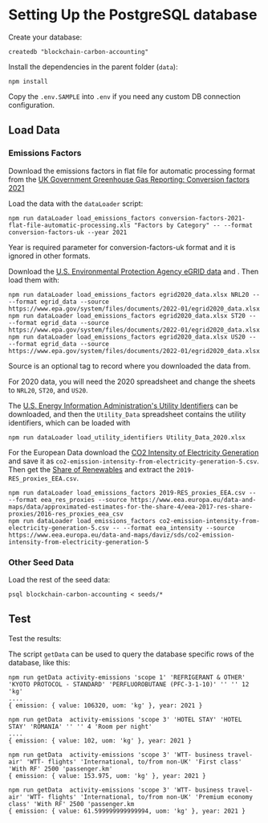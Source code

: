 # Setting Up the PostgreSQL database

Create your database:
```
createdb "blockchain-carbon-accounting"
```

Install the dependencies in the parent folder (`data`):
```
npm install
```

Copy the `.env.SAMPLE` into `.env` if you need any custom DB connection configuration.


## Load Data

### Emissions Factors

Download the emissions factors in flat file for automatic processing format from the [UK Government Greenhouse Gas Reporting: Conversion factors 2021](https://www.gov.uk/government/publications/greenhouse-gas-reporting-conversion-factors-2021)

Load the data with the `dataLoader` script:
```
npm run dataLoader load_emissions_factors conversion-factors-2021-flat-file-automatic-processing.xls "Factors by Category" -- --format conversion-factors-uk --year 2021
```

Year is required parameter for conversion-factors-uk format and it is ignored in other formats.

Download the [U.S. Environmental Protection Agency eGRID data](https://www.epa.gov/egrid) and .  Then load them with:
```
npm run dataLoader load_emissions_factors egrid2020_data.xlsx NRL20 -- --format egrid_data --source https://www.epa.gov/system/files/documents/2022-01/egrid2020_data.xlsx
npm run dataLoader load_emissions_factors egrid2020_data.xlsx ST20 -- --format egrid_data --source https://www.epa.gov/system/files/documents/2022-01/egrid2020_data.xlsx
npm run dataLoader load_emissions_factors egrid2020_data.xlsx US20 -- --format egrid_data --source https://www.epa.gov/system/files/documents/2022-01/egrid2020_data.xlsx
```

Source is an optional tag to record where you downloaded the data from.

For 2020 data, you will need the 2020 spreadsheet and change the sheets to `NRL20`, `ST20`, and `US20`.

The [U.S. Energy Information Administration's Utility Identifiers](https://www.eia.gov/electricity/data/eia861) can be downloaded, and then the `Utility_Data` spreadsheet contains the utility identifiers, which can be loaded with
```
npm run dataLoader load_utility_identifiers Utility_Data_2020.xlsx
```

For the European Data download the [CO2 Intensity of Electricity Generation](https://www.eea.europa.eu/data-and-maps/daviz/sds/co2-emission-intensity-from-electricity-generation-5/download.csv) and save it as `co2-emission-intensity-from-electricity-generation-5.csv`.
Then get the [Share of Renewables](https://www.eea.europa.eu/data-and-maps/data/approximated-estimates-for-the-share-4/eea-2017-res-share-proxies/2016-res_proxies_eea_csv) and extract the `2019-RES_proxies_EEA.csv`.

```
npm run dataLoader load_emissions_factors 2019-RES_proxies_EEA.csv -- --format eea_res_proxies --source https://www.eea.europa.eu/data-and-maps/data/approximated-estimates-for-the-share-4/eea-2017-res-share-proxies/2016-res_proxies_eea_csv
npm run dataLoader load_emissions_factors co2-emission-intensity-from-electricity-generation-5.csv -- --format eea_intensity --source https://www.eea.europa.eu/data-and-maps/daviz/sds/co2-emission-intensity-from-electricity-generation-5
```

### Other Seed Data

Load the rest of the seed data:
```
psql blockchain-carbon-accounting < seeds/*
```


## Test

Test the results:

The script `getData` can be used to query the database specific rows of the database, like this:
```
npm run getData activity-emissions 'scope 1' 'REFRIGERANT & OTHER' 'KYOTO PROTOCOL - STANDARD' 'PERFLUOROBUTANE (PFC-3-1-10)' '' '' 12 'kg'
....
{ emission: { value: 106320, uom: 'kg' }, year: 2021 }

npm run getData  activity-emissions 'scope 3' 'HOTEL STAY' 'HOTEL STAY' 'ROMANIA' '' '' 4 'Room per night'
....
{ emission: { value: 102, uom: 'kg' }, year: 2021 }

npm run getData  activity-emissions 'scope 3' 'WTT- business travel- air' 'WTT- flights' 'International, to/from non-UK' 'First class' 'With RF' 2500 'passenger.km'
{ emission: { value: 153.975, uom: 'kg' }, year: 2021 }

npm run getData  activity-emissions 'scope 3' 'WTT- business travel- air' 'WTT- flights' 'International, to/from non-UK' 'Premium economy class' 'With RF' 2500 'passenger.km
{ emission: { value: 61.599999999999994, uom: 'kg' }, year: 2021 }
```
